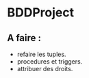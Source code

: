 # BDDProject

A faire :
-----------
  * refaire les tuples.
  * procedures et triggers.
  * attribuer des droits.
